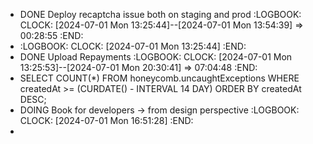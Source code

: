 - DONE Deploy recaptcha issue both on staging and prod
  :LOGBOOK:
  CLOCK: [2024-07-01 Mon 13:25:44]--[2024-07-01 Mon 13:54:39] =>  00:28:55
  :END:
- :LOGBOOK:
  CLOCK: [2024-07-01 Mon 13:25:44]
  :END:
- DONE Upload Repayments
  :LOGBOOK:
  CLOCK: [2024-07-01 Mon 13:25:53]--[2024-07-01 Mon 20:30:41] =>  07:04:48
  :END:
- SELECT 
      COUNT(*)
  FROM
      honeycomb.uncaughtExceptions
  WHERE
      createdAt >= (CURDATE() - INTERVAL 14 DAY)
  ORDER BY createdAt DESC;
- DOING Book for developers -> from design perspective
  :LOGBOOK:
  CLOCK: [2024-07-01 Mon 16:51:28]
  :END:
-